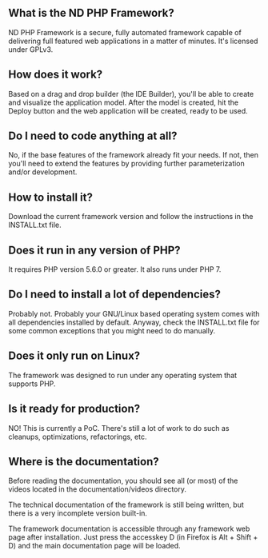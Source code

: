 ## What is the ND PHP Framework?

 ND PHP Framework is a secure, fully automated framework capable of delivering full featured web applications in a matter of minutes. It's licensed under GPLv3.

## How does it work?

 Based on a drag and drop builder (the IDE Builder), you'll be able to create and visualize the application model. After the model is created, hit the Deploy button and the web application will be created, ready to be used.

## Do I need to code anything at all?

 No, if the base features of the framework already fit your needs. If not, then you'll need to extend the features by providing further parameterization and/or development.

## How to install it?

 Download the current framework version and follow the instructions in the INSTALL.txt file.

## Does it run in any version of PHP?

 It requires PHP version 5.6.0 or greater. It also runs under PHP 7.

## Do I need to install a lot of dependencies?

 Probably not. Probably your GNU/Linux based operating system comes with all dependencies installed by default. Anyway, check the INSTALL.txt file for some common exceptions that you might need to do manually.

## Does it only run on Linux?

 The framework was designed to run under any operating system that supports PHP.

## Is it ready for production?

 NO! This is currently a PoC. There's still a lot of work to do such as cleanups, optimizations, refactorings, etc.

## Where is the documentation?

 Before reading the documentation, you should see all (or most) of the videos located in the documentation/videos directory.

 The technical documentation of the framework is still being written, but there is a very incomplete version built-in.

 The framework documentation is accessible through any framework web page after installation. Just press the accesskey D (in Firefox is Alt + Shift + D) and the main documentation page will be loaded.


